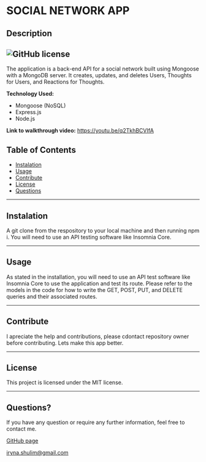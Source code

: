 # SOCIAL NETWORK APP
##  Description
 ![GitHub license](https://img.shields.io/badge/license-MIT-blue.svg)
 ---
 The application is a back-end API for a social network built using Mongoose with a MongoDB server. It creates, updates, and deletes Users, Thoughts for Users, and Reactions for Thoughts.
 
 **Technology Used:** 
* Mongoose (NoSQL)
* Express.js
* Node.js

**Link to walkthrough video:** https://youtu.be/q2TkhBCVIfA
## Table of Contents
  * [Instalation](#instalation)
  * [Usage](#usage)
  * [Contribute](#contribute)
  * [License](#license)
  * [Questions](#questions)

---
## Instalation
A git clone from the respository to your local machine and then running npm i. You will need to use an API testing software like Insomnia Core.

---
## Usage
As stated in the installation, you will need to use an API test software like Insomnia Core to use the application and test its route. Please refer to the models in the code for how to write the GET, POST, PUT, and DELETE queries and their associated routes.

---
  ## Contribute
  I apreciate the help and contributions, please cdontact repository owner before contributing. Lets make this app better.
 
  ---
   ## License
This project is licensed under the MIT license.

---
 
## Questions?
  If you have any question or require any further information, feel free to contact me. 
  
  [GitHub page](https://github.com/irynashulim)

iryna.shulim@gmail.com



